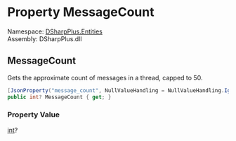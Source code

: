 # Property MessageCount

Namespace: [DSharpPlus.Entities](DSharpPlus.Entities.md)  
Assembly: DSharpPlus.dll

## <a id="DSharpPlus_Entities_DiscordThreadChannel_MessageCount"></a>MessageCount

Gets the approximate count of messages in a thread, capped to 50.

```csharp
[JsonProperty("message_count", NullValueHandling = NullValueHandling.Ignore)]
public int? MessageCount { get; }
```

### Property Value

[int](https://learn.microsoft.com/dotnet/api/system.int32)?

